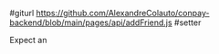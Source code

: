 #giturl https://github.com/AlexandreColauto/conpay-backend/blob/main/pages/api/addFriend.js
#setter

Expect an 